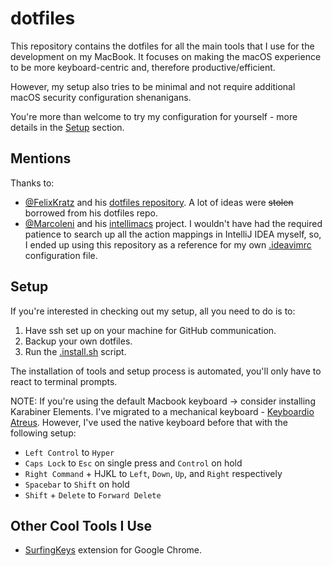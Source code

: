 # dotfiles

This repository contains the dotfiles for all the main tools that I use for the development on my
MacBook. It focuses on making the macOS experience to be more keyboard-centric and, therefore
productive/efficient.

However, my setup also tries to be minimal and not require additional macOS security configuration
shenanigans.

You're more than welcome to try my configuration for yourself - more details in the [Setup](#setup)
section.

## Mentions

Thanks to:

- [@FelixKratz](https://github.com/FelixKratz) and his
  [dotfiles repository](https://github.com/FelixKratz/dotfiles). A lot of ideas were ~~stolen~~
  borrowed from his dotfiles repo.
- [@Marcoleni](https://github.com/MarcoIeni) and his
  [intellimacs](https://github.com/MarcoIeni/intellimacs) project. I wouldn't have had the
  required patience to search up all the action mappings in IntelliJ IDEA myself, so, I ended up
  using this repository as a reference for my own [.ideavimrc](./idea/.ideavimrc) configuration file.

## Setup

If you're interested in checking out my setup, all you need to do is to:

1. Have ssh set up on your machine for GitHub communication.
2. Backup your own dotfiles.
3. Run the [.install.sh](./.install.sh) script.

The installation of tools and setup process is automated, you'll only have to react to terminal
prompts.

NOTE: If you're using the default Macbook keyboard -> consider installing Karabiner Elements. I've
migrated to a mechanical keyboard -
[Keyboardio Atreus](https://shop.keyboard.io/products/keyboardio-atreus). However, I've used
the native keyboard before that with the following setup:

- `Left Control` to `Hyper`
- `Caps Lock` to `Esc` on single press and `Control` on hold
- `Right Command` + HJKL to `Left`, `Down`, `Up`, and `Right` respectively
- `Spacebar` to `Shift` on hold
- `Shift` + `Delete` to `Forward Delete`

## Other Cool Tools I Use

- [SurfingKeys](https://github.com/brookhong/Surfingkeys) extension for Google Chrome.
